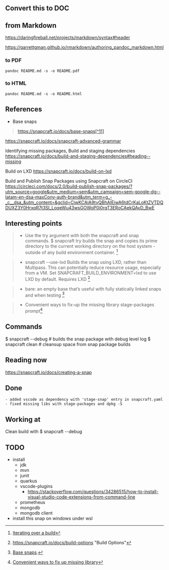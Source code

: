 ## Convert this to DOC

## from Markdown
https://daringfireball.net/projects/markdown/syntax#header

https://garrettgman.github.io/rmarkdown/authoring_pandoc_markdown.html

### to PDF
    pandoc README.md -s -o README.pdf

### to HTML
    pandoc README.md -s -o README.html

## References
[^1]: [Creating a snap](https://snapcraft.io/docs/creating-a-snap).

[^2]: https://snapcraft.io/docs/snapcraft-overview

[^3]: https://snapcraft.io/docs/creating-a-snap

[^4]: https://snapcraft.io/docs/snapcraft-format

[^5]: https://snapcraft.io/docs/snapcraft-top-level-metadata

[^6]: https://snapcraft.io/docs/snapcraft-parts-metadata

[^7]: https://snapcraft.io/docs/snapcraft-app-and-service-metadata

[^8]: https://snapcraft.io/docs/snapcraft-yaml-reference

[^9]: [Iterating over a build](https://snapcraft.io/docs/iterating-over-a-build)

[^10]: https://snapcraft.io/docs/build-options "Build Options"

* Base snaps

> https://snapcraft.io/docs/base-snaps[^11]

[^11]: [Base snaps](https://snapcraft.io/docs/base-snaps).

[^12]: [Convenient ways to fix up missing library](http://forum.snapcraft.io/t/convenient-ways-to-fix-up-the-missing-library-stage-packages-prompt/9163)

https://snapcraft.io/docs/snapcraft-advanced-grammar

Identifying missing packages, Build and staging dependencies
https://snapcraft.io/docs/build-and-staging-dependencies#heading--missing

Build on LXD
https://snapcraft.io/docs/build-on-lxd

Build and Publish Snap Packages using Snapcraft on CircleCI 
https://circleci.com/docs/2.0/build-publish-snap-packages/?utm_source=google&utm_medium=sem&utm_campaign=sem-google-dg--latam-en-dsa-maxConv-auth-brand&utm_term=g_-_c__dsa_&utm_content=&gclid=CjwKCAiA9tyQBhAIEiwA6tdCrKaLoKtZVTDQDUXZ3Y0HrxqR7t3Sl_LoqeWu43wsGOWoP0i0rqT3ERoCAekQAvD_BwE

## Interesting points
> * Use the try argument with both the snapcraft and snap commands.
> $ snapcraft try builds the snap and copies its prime directory to the current working directory on the host system - outside of any build environment container.
[^9]

> * snapcraft --use-lxd
> Builds the snap using LXD, rather than Multipass. This can potentially reduce resource usage, especially from a VM. Set SNAPCRAFT_BUILD_ENVIRONMENT=lxd to use LXD by default. Requires LXD
[^10]

> * bare: an empty base that’s useful with fully statically linked snaps and when testing
> [^11]

> * Convenient ways to fix-up the missing library stage-packages prompt[^12]


## Commands
 $ snapcraft --debug # builds the snap package with debug level log
 $ snapcraft clean # cleansup space from snap package builds

## Reading now
https://snapcraft.io/docs/creating-a-snap

## Done
	- added vscode as dependency with 'stage-snap' entry in snapcraft.yaml
	- fixed missing libs with stage-packages and dpkg -S
	

## Working at
Clean build with
 $ snapcraft --debug


## TODO
 - install 
   - jdk 
   - mvn 
   - junit
   - quarkus
   - vscode-plugins
     - https://stackoverflow.com/questions/34286515/how-to-install-visual-studio-code-extensions-from-command-line
   - prometheus
   - mongodb
   - mongodb client
 - install this snap on windows under wsl  
